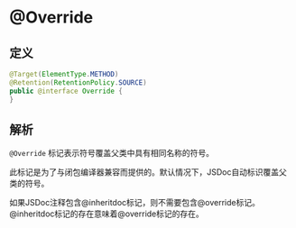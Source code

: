 # @Override

## 定义

```java
@Target(ElementType.METHOD)
@Retention(RetentionPolicy.SOURCE)
public @interface Override {
}
```

## 解析

`@Override` 标记表示符号覆盖父类中具有相同名称的符号。 



此标记是为了与闭包编译器兼容而提供的。默认情况下，JSDoc自动标识覆盖父类的符号。



如果JSDoc注释包含@inheritdoc标记，则不需要包含@override标记。@inheritdoc标记的存在意味着@override标记的存在。

